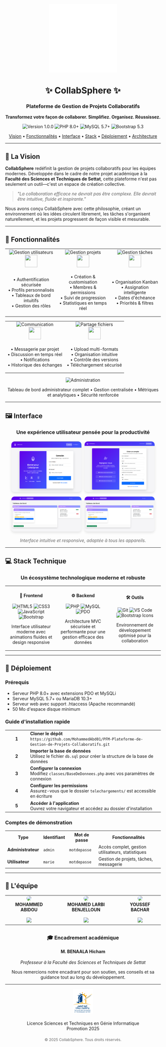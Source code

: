 <div align="center">
  <img src="screenshot/logo_collabsphere-r.png" alt="CollabSphere Logo" width="220">
  <h1>✨ CollabSphere ✨</h1>
  <h3>Plateforme de Gestion de Projets Collaboratifs</h3>
  <p><strong>Transformez votre façon de collaborer. Simplifiez. Organisez. Réussissez.</strong></p>
  
  <p align="center">
    <img src="https://img.shields.io/badge/version-1.0.0-blue.svg?style=for-the-badge" alt="Version 1.0.0">
    <img src="https://img.shields.io/badge/PHP-8.0+-purple.svg?style=for-the-badge&logo=php" alt="PHP 8.0+">
    <img src="https://img.shields.io/badge/MySQL-5.7+-orange.svg?style=for-the-badge&logo=mysql" alt="MySQL 5.7+">
    <img src="https://img.shields.io/badge/Bootstrap-5.3-blueviolet.svg?style=for-the-badge&logo=bootstrap" alt="Bootstrap 5.3">
  </p>
  
  <div align="center">
    <a href="#-la-vision">Vision</a> •
    <a href="#-fonctionnalités">Fonctionnalités</a> •
    <a href="#-interface">Interface</a> •
    <a href="#-stack-technique">Stack</a> •
    <a href="#-déploiement">Déploiement</a> •
    <a href="#-architecture">Architecture</a>
  </div>
</div>

---



## 🔮 La Vision

**CollabSphere** redéfinit la gestion de projets collaboratifs pour les équipes modernes. Développée dans le cadre de notre projet académique à la **Faculté des Sciences et Techniques de Settat**, cette plateforme n'est pas seulement un outil—c'est un espace de création collective.

> *"La collaboration efficace ne devrait pas être complexe. Elle devrait être intuitive, fluide et inspirante."*

Nous avons conçu CollabSphere avec cette philosophie, créant un environnement où les idées circulent librement, les tâches s'organisent naturellement, et les projets progressent de façon visible et mesurable.

---

## 🚀 Fonctionnalités

<div align="center">
  <table border="0" cellspacing="0" cellpadding="0">
    <tr>
      <td align="center" width="33%">
        <img src="https://img.shields.io/badge/-GESTION_UTILISATEURS-6200EA?style=for-the-badge" alt="Gestion utilisateurs"><br>
        <img src="https://cdn.jsdelivr.net/gh/devicons/devicon/icons/github/github-original.svg" width="40" height="40"/>
      </td>
      <td align="center" width="33%">
        <img src="https://img.shields.io/badge/-GESTION_PROJETS-00C853?style=for-the-badge" alt="Gestion projets"><br>
        <img src="https://cdn.jsdelivr.net/gh/devicons/devicon/icons/trello/trello-plain.svg" width="40" height="40"/>
      </td>
      <td align="center" width="33%">
        <img src="https://img.shields.io/badge/-GESTION_TÂCHES-FF6D00?style=for-the-badge" alt="Gestion tâches"><br>
        <img src="https://cdn.jsdelivr.net/gh/devicons/devicon/icons/jira/jira-original.svg" width="40" height="40"/>
      </td>
    </tr>
    <tr>
      <td align="center">
        <p>• Authentification sécurisée<br>• Profils personnalisés<br>• Tableaux de bord intuitifs<br>• Gestion des rôles</p>
      </td>
      <td align="center">
        <p>• Création & customisation<br>• Membres & permissions<br>• Suivi de progression<br>• Statistiques en temps réel</p>
      </td>
      <td align="center">
        <p>• Organisation Kanban<br>• Assignation intelligente<br>• Dates d'échéance<br>• Priorités & filtres</p>
      </td>
    </tr>
  </table>
  
  <table border="0" cellspacing="0" cellpadding="0">
    <tr>
      <td align="center" width="50%">
        <img src="https://img.shields.io/badge/-COMMUNICATION-01579B?style=for-the-badge" alt="Communication"><br>
        <img src="https://cdn.jsdelivr.net/gh/devicons/devicon/icons/slack/slack-original.svg" width="40" height="40"/>
      </td>
      <td align="center" width="50%">
        <img src="https://img.shields.io/badge/-PARTAGE_FICHIERS-D32F2F?style=for-the-badge" alt="Partage fichiers"><br>
        <img src="https://cdn.jsdelivr.net/gh/devicons/devicon/icons/google/google-original.svg" width="40" height="40"/>
      </td>
    </tr>
    <tr>
      <td align="center">
        <p>• Messagerie par projet<br>• Discussion en temps réel<br>• Notifications<br>• Historique des échanges</p>
      </td>
      <td align="center">
        <p>• Upload multi-formats<br>• Organisation intuitive<br>• Contrôle des versions<br>• Téléchargement sécurisé</p>
      </td>
    </tr>
  </table>
</div>

<div align="center">
  <img src="https://img.shields.io/badge/-ADMINISTRATION_AVANCÉE-7B1FA2?style=for-the-badge" alt="Administration"><br>
  <p>Tableau de bord administrateur complet • Gestion centralisée • Métriques et analytiques • Sécurité renforcée</p>
</div>

---

## 🖼 Interface

<div align="center">
  <h3>Une expérience utilisateur pensée pour la productivité</h3>
  
  <div style="display: flex; justify-content: center; flex-wrap: wrap; gap: 10px; margin-top: 20px;">
    <img src="screenshot/Screenshot 2025-03-24 224351.png" alt="Dashboard" width="45%" style="border-radius: 10px; box-shadow: 0 4px 8px rgba(0,0,0,0.1);">
    <img src="screenshot/Screenshot 2025-03-24 224424.png" alt="Project View" width="45%" style="border-radius: 10px; box-shadow: 0 4px 8px rgba(0,0,0,0.1);">
  </div>
  
  <div style="display: flex; justify-content: center; flex-wrap: wrap; gap: 10px; margin-top: 15px;">
    <img src="screenshot/Screenshot 2025-03-24 225219.png" alt="Tasks View" width="45%" style="border-radius: 10px; box-shadow: 0 4px 8px rgba(0,0,0,0.1);">
    <img src="screenshot/Screenshot 2025-03-24 225219.png" alt="Admin Panel" width="45%" style="border-radius: 10px; box-shadow: 0 4px 8px rgba(0,0,0,0.1);">
  </div>
  
  <p style="margin-top: 20px; font-style: italic; color: #666;">Interface intuitive et responsive, adaptée à tous les appareils.</p>
</div>

---

## 💻 Stack Technique

<div align="center">
  <h3>Un écosystème technologique moderne et robuste</h3>
  
  <table>
    <tr>
      <td align="center" width="33%">
        <h4>🎨 Frontend</h4>
        <img src="https://img.shields.io/badge/HTML5-E34F26?style=for-the-badge&logo=html5&logoColor=white" alt="HTML5">
        <img src="https://img.shields.io/badge/CSS3-1572B6?style=for-the-badge&logo=css3&logoColor=white" alt="CSS3">
        <img src="https://img.shields.io/badge/JavaScript-F7DF1E?style=for-the-badge&logo=javascript&logoColor=black" alt="JavaScript">
        <img src="https://img.shields.io/badge/Bootstrap-7952B3?style=for-the-badge&logo=bootstrap&logoColor=white" alt="Bootstrap">
        <p>Interface utilisateur moderne avec animations fluides et design responsive</p>
      </td>
      <td align="center" width="33%">
        <h4>⚙️ Backend</h4>
        <img src="https://img.shields.io/badge/PHP-777BB4?style=for-the-badge&logo=php&logoColor=white" alt="PHP">
        <img src="https://img.shields.io/badge/MySQL-4479A1?style=for-the-badge&logo=mysql&logoColor=white" alt="MySQL">
        <img src="https://img.shields.io/badge/PDO-777BB4?style=for-the-badge&logo=php&logoColor=white" alt="PDO">
        <p>Architecture MVC sécurisée et performante pour une gestion efficace des données</p>
      </td>
      <td align="center" width="33%">
        <h4>🛠 Outils</h4>
        <img src="https://img.shields.io/badge/Git-F05032?style=for-the-badge&logo=git&logoColor=white" alt="Git">
        <img src="https://img.shields.io/badge/Visual_Studio_Code-007ACC?style=for-the-badge&logo=visual-studio-code&logoColor=white" alt="VS Code">
        <img src="https://img.shields.io/badge/Bootstrap_Icons-7952B3?style=for-the-badge&logo=bootstrap&logoColor=white" alt="Bootstrap Icons">
        <p>Environnement de développement optimisé pour la collaboration</p>
      </td>
    </tr>
  </table>
</div>

---

## 🚀 Déploiement

### Prérequis
- Serveur PHP 8.0+ avec extensions PDO et MySQLi
- Serveur MySQL 5.7+ ou MariaDB 10.3+
- Serveur web avec support .htaccess (Apache recommandé)
- 50 Mo d'espace disque minimum

### Guide d'installation rapide

<table>
  <tr>
    <td width="60px" align="center">
      <strong>1</strong>
    </td>
    <td>
      <strong>Cloner le dépôt</strong><br>
      <code>https://github.com/MohammedAbd01/PFM-Plateforme-de-Gestion-de-Projets-Collaboratifs.git</code>
    </td>
  </tr>
  <tr>
    <td width="60px" align="center">
      <strong>2</strong>
    </td>
    <td>
      <strong>Importer la base de données</strong><br>
      Utilisez le fichier <code>db.sql</code> pour créer la structure de la base de données
    </td>
  </tr>
  <tr>
    <td width="60px" align="center">
      <strong>3</strong>
    </td>
    <td>
      <strong>Configurer la connexion</strong><br>
      Modifiez <code>classes/BaseDeDonnees.php</code> avec vos paramètres de connexion
    </td>
  </tr>
  <tr>
    <td width="60px" align="center">
      <strong>4</strong>
    </td>
    <td>
      <strong>Configurer les permissions</strong><br>
      Assurez-vous que le dossier <code>telechargements/</code> est accessible en écriture
    </td>
  </tr>
  <tr>
    <td width="60px" align="center">
      <strong>5</strong>
    </td>
    <td>
      <strong>Accéder à l'application</strong><br>
      Ouvrez votre navigateur et accédez au dossier d'installation
    </td>
  </tr>
</table>

### Comptes de démonstration

<table>
  <tr>
    <th>Type</th>
    <th>Identifiant</th>
    <th>Mot de passe</th>
    <th>Fonctionnalités</th>
  </tr>
  <tr>
    <td><strong>Administrateur</strong></td>
    <td><code>admin</code></td>
    <td><code>motdepasse</code></td>
    <td>Accès complet, gestion utilisateurs, statistiques</td>
  </tr>
  <tr>
    <td><strong>Utilisateur</strong></td>
    <td><code>marie</code></td>
    <td><code>motdepasse</code></td>
    <td>Gestion de projets, tâches, messagerie</td>
  </tr>
</table>



---

## 👥 L'équipe

<div align="center">
  <table border="0">
    <tr>
      <td align="center">
        <img src="https://avatars.githubusercontent.com/u/87654321" width="100px" style="border-radius: 50%"><br>
        <strong>MOHAMMED ABIDOU</strong><br>
        <br>
        <a href="https://github.com/MohammedAbd01"><img src="https://img.shields.io/badge/GitHub-100000?style=for-the-badge&logo=github&logoColor=white" width="80"></a>
      </td>
      <td align="center">
        <img src="https://avatars.githubusercontent.com/u/87654321" width="100px" style="border-radius: 50%"><br>
        <strong>MOHAMED LARBI BENJELLOUN</strong><br>
        <br>
        <a href="https://github.com/Benjelloun-med?utm_campaign=linkinbio&utm_medium=referral&utm_source=later-linkinbio"><img src="https://img.shields.io/badge/GitHub-100000?style=for-the-badge&logo=github&logoColor=white" width="80"></a>
      </td>
      <td align="center">
        <img src="https://avatars.githubusercontent.com/u/87654321" width="100px" style="border-radius: 50%"><br>
        <strong>YOUSSEF BACHAR</strong><br>
        <br>
        <a href="https://github.com/yusufBchr"><img src="https://img.shields.io/badge/GitHub-100000?style=for-the-badge&logo=github&logoColor=white" width="80"></a>
      </td>
    </tr>
  </table>
  
  <div style="margin-top: 30px;">
    <h3>🎓 Encadrement académique</h3>
    <h4>M. BENAALA Hicham</h4>
    <p><em>Professeur à la Faculté des Sciences et Techniques de Settat</em></p>
    <p>Nous remercions notre encadrant pour son soutien, ses conseils et sa guidance tout au long du développement.</p>
  </div>
</div>



---

<div align="center">
  <p>
    <a href="https://fsts.uh1.ac.ma/" target="_blank"><img src="screenshot/fsts_logo-2.png" height="80" style="margin: 0 20px;"></a>
    
  </p>
  
  <p style="margin-top: 20px;">Licence Sciences et Techniques en Génie Informatique<br>Promotion 2025</p>
  
 
  
  <p style="margin-top: 20px; font-size: 12px; color: #666;">© 2025 CollabSphere. Tous droits réservés.</p>
</div>
